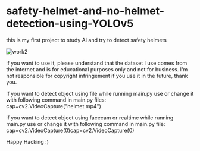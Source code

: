 # safety-helmet-and-no-helmet-detection-using-YOLOv5
this is my first project to study AI and try to detect safety helmets

![work2](https://user-images.githubusercontent.com/78607405/216264445-285e80de-393e-4767-9ea0-b871b5d2f731.jpg)

if you want to use it, please understand that the dataset I use comes from the internet and is for educational purposes only and not for business. I'm not responsible for copyright infringement if you use it in the future, thank you.

if you want to detect object using file while running main.py
use or change it with following command in main.py files:
cap=cv2.VideoCapture("helmet.mp4")

if you want to detect object using facecam or realtime while running main.py 
use or change it with following command in main.py file:
cap=cv2.VideoCapture(0)cap=cv2.VideoCapture(0)

Happy Hacking :)
